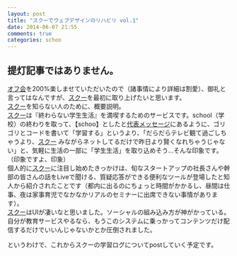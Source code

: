 ```yaml
---
layout: post
title: "スクーでウェブデザインのリハビリ vol.1"
date: 2014-06-07 21:55
comments: true
categories: schoo
---
```

## 提灯記事ではありません。
[オフ会](http://togetter.com/li/654824)を200%楽しませていただいたので（諸事情により詳細は割愛）、御礼と言ってはなんですが、[スクー](http://schoo.jp/)を最初に取り上げたいと思います。  
[スクー](http://schoo.jp/)を知らない人のために、概要説明。  
[スクー](http://schoo.jp/)は『終わらない学生生活』を満喫するためのサービスです。school（学校）の終わりを取って、【schoo】としたと[代表メッセージ](http://schoo.jp/company/detail)にあるように、ゴリゴリとコードを書いて「学習する」というより、「だらだらテレビ観て過ごしちゃうより、[スクー](http://schoo.jp/) みながらネットしてるだけで昨日より賢くなれちゃうじゃない」と、気軽に生活の一部に「学生生活」を取り込めそう…そんな印象です。（印象ですよ、印象）  
個人的に[スクー](http://schoo.jp/)に注目し始めたきっかけは、旬なスタートアップの社長さんや幹部の皆さんの話をLiveで聞ける、質疑応答ができる便利なツールが登場したと知人から紹介されたことです（都内に出るのにちょっと時間がかかるし、昼間は仕事、夜は家事育児でなかなかリアルのセミナーに出席できない事情があります）。  
[スクー](http://schoo.jp/)はUIが凄いなと思いました。ソーシャルの組み込み方が神がかっている。自分が教育サービスやるなら、もうこのシステムに乗っかってコンテンツだけ配信するだけでいいんじゃないかとか圧倒されました。  
  
というわけで、これからスクーの学習ログについてpostしていく予定です。